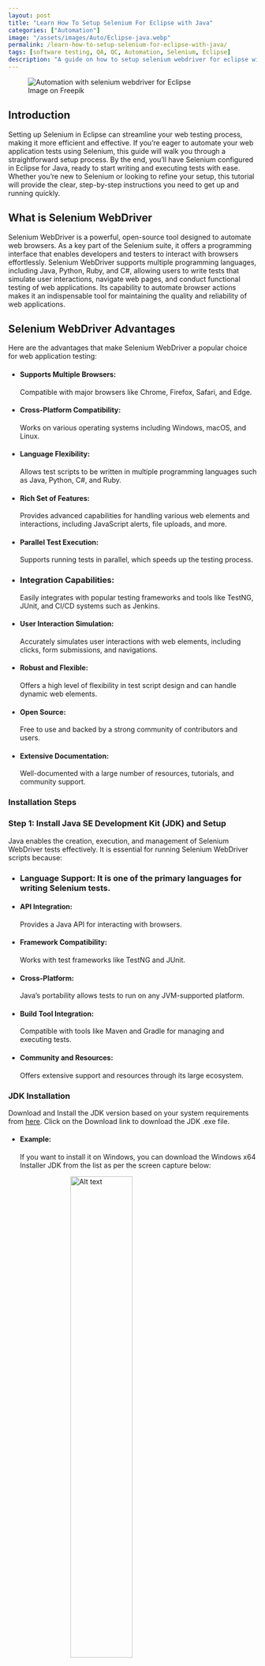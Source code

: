 ```yaml
---
layout: post
title: "Learn How To Setup Selenium For Eclipse with Java"
categories: ["Automation"]
image: "/assets/images/Auto/Eclipse-java.webp"
permalink: /learn-how-to-setup-selenium-for-eclipse-with-java/
tags: [software testing, QA, QC, Automation, Selenium, Eclipse]
description: "A guide on how to setup selenium webdriver for eclipse with java to automation test cases to test software applications."
---
```


<figure>
  <img src="/assets/images/Auto/Eclipse-java.webp" alt="Automation with selenium webdriver for Eclipse" />
  <figcaption>Image on Freepik</figcaption>
</figure>

<style>
@media (max-width: 767px) {
  img {
    width: 390px;
    height: 290px;
    
  }
}

@media (min-width: 1000px) {
  img {
    width: 700px;
    height: 500px;
  }
}
</style>

## Introduction

Setting up Selenium in Eclipse can streamline your web testing process, making it more efficient and effective. If you’re eager to automate your web application tests using Selenium, this guide will walk you through a straightforward setup process. By the end, you’ll have Selenium configured in Eclipse for Java, ready to start writing and executing tests with ease. Whether you’re new to
Selenium or looking to refine your setup, this tutorial will provide the clear, step-by-step instructions you need to get up and running quickly.

## What is Selenium WebDriver

Selenium WebDriver is a powerful, open-source tool designed to automate web browsers. As a key part of the Selenium suite, it offers a programming interface that enables developers and testers to interact with browsers effortlessly. Selenium WebDriver supports multiple programming languages, including Java, Python, Ruby, and C#, allowing users to write tests that simulate user interactions, navigate web pages, and conduct functional testing of web applications. Its capability to automate browser actions makes it an indispensable tool for maintaining the quality and reliability of web applications.

## Selenium WebDriver Advantages

Here are the advantages that make Selenium WebDriver a popular choice for web application testing:

- #### Supports Multiple Browsers:
  Compatible with major browsers like Chrome, Firefox, Safari, and Edge.
  
- #### Cross-Platform Compatibility: 
  Works on various operating systems including Windows, macOS, and Linux.

- #### Language Flexibility: 
  Allows test scripts to be written in multiple programming languages such as Java, Python, C#, and Ruby.

- #### Rich Set of Features: 
  Provides advanced capabilities for handling various web elements and interactions, including JavaScript alerts, file uploads, and more.

- #### Parallel Test Execution: 
  Supports running tests in parallel, which speeds up the testing process.

- ### Integration Capabilities: 
  Easily integrates with popular testing frameworks and tools like TestNG, JUnit, and CI/CD systems such as Jenkins.

- #### User Interaction Simulation: 
  Accurately simulates user interactions with web elements, including clicks, form submissions, and navigations.

- #### Robust and Flexible: 
  Offers a high level of flexibility in test script design and can handle dynamic web elements.

- #### Open Source: 
  Free to use and backed by a strong community of contributors and users.

- #### Extensive Documentation: 
  Well-documented with a large number of resources, tutorials, and community support.

### Installation Steps

### Step 1: Install Java SE Development Kit (JDK) and Setup 

Java enables the creation, execution, and management of Selenium WebDriver tests effectively. It is essential for running Selenium WebDriver scripts because:

- ### Language Support: It is one of the primary languages for writing Selenium tests.
  
- #### API Integration:
  Provides a Java API for interacting with browsers.
  
- #### Framework Compatibility:
  Works with test frameworks like TestNG and JUnit.
  
- #### Cross-Platform:
  Java’s portability allows tests to run on any JVM-supported platform.
  
- #### Build Tool Integration:
  Compatible with tools like Maven and Gradle for managing and executing tests.
  
- #### Community and Resources:
  Offers extensive support and resources through its large ecosystem.

### JDK Installation

Download and Install the JDK version based on your system requirements from [here](https://www.oracle.com/java/technologies/downloads/). Click on the Download link to download the JDK .exe file.

- #### Example:
  If you want to install it on Windows, you can download the Windows x64 Installer JDK from the list as per the screen capture below:

<img src="https://github.com/QMTesting/qmtesting.github.io/blob/master/assets/images/Auto/eclipse/Eclipse1.webp" alt="Alt text" style="display:block; margin:auto; width:50%;" />

Once the download is complete, double click the installer file called <u><b>jdk-22_windows-x64_bin.exe</b></u> to begin the installation process. The following screen will be displayed.


<img src="https://github.com/QMTesting/qmtesting.github.io/blob/master/assets/images/Auto/eclipse/Capture2.webp" alt="Alt text" style="display:block; margin:auto; width:50%;" />


Click on the <b>Next</b> button. This will display the following screen where you will select the path to store the JDK files.


<img src="https://github.com/QMTesting/qmtesting.github.io/blob/master/assets/images/Auto/eclipse/Capture3.webp" alt="Alt text" style="display:block; margin:auto; width:50%;" />


Select the default path indicated or click the <b>Change</b>… button to select your desired file path. Now select the <b>Next</b> button. The Progress screen will be displayed, as per the screen capture below.


<img src="https://github.com/QMTesting/qmtesting.github.io/blob/master/assets/images/Auto/eclipse/Capture4.webp" alt="Alt text" style="display:block; margin:auto; width:50%;" />


After the component registration has been updated, the following screen will be displayed, indicating that the Java SE Development Kit has been successfully Installed.

<img src="https://github.com/QMTesting/qmtesting.github.io/blob/master/assets/images/Auto/eclipse/Capture5.webp" alt="Alt text" style="display:block; margin:auto; width:50%;" />

Click the <b>Close</b> button.

Now that the JDK installation is complete, verify the installation by opening a command prompt and typing <b>java -version</b> at the prompt, as shown in the screen capture below.

You will know that the JDK installation was successful if the current version of the JDK you are installing (in my case version 22.0.1) is displayed, as per the screen capture below.

<img src="https://github.com/QMTesting/qmtesting.github.io/blob/master/assets/images/Auto/eclipse/Capture6.webp" alt="Alt text" style="display:block; margin:auto; width:50%;" />

#### Note: 
This JDK version comes bundled with Java Runtime Environment (JRE), so you don’t have to download and install the JRE separately.

## Set Up the Environmental Variables for JDK in Microsoft Windows

After installing the JDK, you must set environment variables to ensure the Selenium scripts can locate your Java libraries.

Set the <b>JAVA_HOME</b> and <b>PATH</b> environment variables in Microsoft Windows:

Type <b>Control Panel</b> in the Windows search box, then select the Control Panel icon. See the screen capture below.

<img src="https://github.com/QMTesting/qmtesting.github.io/blob/master/assets/images/Auto/eclipse/Capture7.webp" alt="Alt text" style="display:block; margin:auto; width:50%;" />

Select <b>System and Security</b> from the Control Panel items list

<img src="https://github.com/QMTesting/qmtesting.github.io/blob/master/assets/images/Auto/eclipse/Capture8.webp" alt="Alt text" style="display:block; margin:auto; width:50%;" />

Select <b>System</b> on the <b>System and Security</b> window, below.

<img src="https://github.com/QMTesting/qmtesting.github.io/blob/master/assets/images/Auto/eclipse/Capture9.webp" alt="Alt text" style="display:block; margin:auto; width:50%;" />

Select <b>Advanced System Settings</b> on the <b>Settings</b> window, below.

<img src="https://github.com/QMTesting/qmtesting.github.io/blob/master/assets/images/Auto/eclipse/Capture10.webp" alt="Alt text" style="display:block; margin:auto; width:50%;" />

On the <b>System Properties</b> window, select the <b>Environment Variables</b> button

<img src="https://github.com/QMTesting/qmtesting.github.io/blob/master/assets/images/Auto/eclipse/Capture11.webp" alt="Alt text" style="display:block; margin:auto; width:50%;" />

On the <b>Environment</b> Variables window, add the <b>JAVA_HOME</b> environment variable as follows (see screen capture below):

1. Click <b>New</b> in the <b>System Variables</b> section.
2. Enter <b>JAVA_HOME</b> in the <b>Variable name</b> field.
3. In the <b>Variable value</b> field, enter the location where the JDK software is installed (for example, <b>C:\Program Files\Java\<jdk_version></b>). If the <b>JAVA_HOME</b> variable already exists, click <b>Edit</b> and replace the old variable value with <b>C:\Program Files\Java\<jdk_version</b>>).
4. Click the <b>OK</b> button.

<img src="https://github.com/QMTesting/qmtesting.github.io/blob/master/assets/images/Auto/eclipse/Capture12.webp" alt="Alt text" style="display:block; margin:auto; width:50%;" />


Create or update the <b>PATH</b> environment variable to include the location of the Java executable files:

1. In the System Variables section, select the PATH variable, and click Edit if the PATH variable exists or click New if the PATH variable does not exist. It would be rare for the PATH not to already exist.
2. In the Variable value field, insert %JAVA_HOME%\bin. If there are existing directories, add %JAVA_HOME%\bin at the end of all the existing directories. Do not delete any existing entries; otherwise, some existing applications may no longer run.
3. Click <b>OK</b>.

<img src="https://github.com/QMTesting/qmtesting.github.io/blob/master/assets/images/Auto/eclipse/Capture13.webp" alt="Alt text" style="display:block; margin:auto; width:50%;" />


The JAVA_HOME system variable should look like this:


<img src="https://github.com/QMTesting/qmtesting.github.io/blob/master/assets/images/Auto/eclipse/Capture14.webp" alt="Alt text" style="display:block; margin:auto; width:50%;" />


Click on the PATH variable under the System variables section in the Edit Environment variables window. You should see %JAVA_HOME%\bin on the Edit environment variable window, as per the screen capture below.


<img src="https://github.com/QMTesting/qmtesting.github.io/blob/master/assets/images/Auto/eclipse/Capture15.webp" alt="Alt text" style="display:block; margin:auto; width:50%;" />


Exit the Control Panel.

### Step 2: Install Eclipse IDE
Download the latest version of Eclipse IDE for Java Developers here. Be sure to choose correctly between Windows 32 Bit and 64 Bit versions for your machine.

<img src="https://github.com/QMTesting/qmtesting.github.io/blob/master/assets/images/Auto/eclipse/Capture16.webp" alt="Alt text" style="display:block; margin:auto; width:50%;" />

Install Eclipse IDE

The .exe file, named eclipse-inst-jre-win64.exe, will be downloaded.

<img src="https://github.com/QMTesting/qmtesting.github.io/blob/master/assets/images/Auto/eclipse/Capture17.webp" alt="Alt text" style="display:block; margin:auto; width:50%;" />

Double-click on the eclipse-inst-jre-win64.exe file to install Eclipse. A new window will open. Select Eclipse IDE for Java Developers.

<img src="https://github.com/QMTesting/qmtesting.github.io/blob/master/assets/images/Auto/eclipse/Capture18.webp" alt="Alt text" style="display:block; margin:auto; width:50%;" />

Another window will open, per the screen capture below. Click the INSTALL button.

<img src="https://github.com/QMTesting/qmtesting.github.io/blob/master/assets/images/Auto/eclipse/Capture19.webp" alt="Alt text" style="display:block; margin:auto; width:50%;" />

After the installation is completed, click Launch on the window that appears. This will start the Eclipse IDE.

<img src="https://github.com/QMTesting/qmtesting.github.io/blob/master/assets/images/Auto/eclipse/Capture20.webp" alt="Alt text" style="display:block; margin:auto; width:50%;" />

The Select a directory as workspace window will open. Keep the default location and select Launch.

<img src="https://github.com/QMTesting/qmtesting.github.io/blob/master/assets/images/Auto/eclipse/Capture21.webp" alt="Alt text" style="display:block; margin:auto; width:50%;" />

The Welcome to the Eclipse IDE for Java Developers window will open.

<img src="https://github.com/QMTesting/qmtesting.github.io/blob/master/assets/images/Auto/eclipse/Capture22.webp" alt="Alt text" style="display:block; margin:auto; width:50%;" />

Now, close the Welcome to the Eclipse IDE for Java Developers. You must install Selenium and configure Eclipse for Java projects before you can create your first Selenium Java project in Eclipse.

### Step 3: Install Selenium WebDriver

To install Selenium WebDriver for Java on your system, download the latest version of the Selenium WebDriver for Java zip file from [here](https://www.selenium.dev/downloads/).

<img src="https://github.com/QMTesting/qmtesting.github.io/blob/master/assets/images/Auto/eclipse/Capture23.webp" alt="Alt text" style="display:block; margin:auto; width:50%;" />

Extract the ZIP file to the desired folder on the c: drive. The contents should look like the screen capture below:

<img src="https://github.com/QMTesting/qmtesting.github.io/blob/master/assets/images/Auto/eclipse/Capture24.webp" alt="Alt text" style="display:block; margin:auto; width:50%;" />

To prevent a slf4j error, download and add the following 2 jar files to your selenium-java-<java version> folder that you just downloaded and extracted to the C: drive.

Download slf4j-simple/2.0.7 at the following [link](https://repo1.maven.org/maven2/org/slf4j/slf4j-simple/2.0.7/).

Download logback-classic-1.2.9.jar at the following [link](https://git.zabbix.com/projects/ZBX/repos/zabbix/browse/src/zabbix_java/lib/logback-classic-1.2.9.jar?at=6.0.5rc1).

### Step 4: Install ChromeDriver

ChromeDriver is essential for executing Selenium test scripts, as it enables automation of the Chrome browser. It allows your tests to simulate user interactions with the browser, such as clicking buttons, filling out forms, and navigating between pages, just as a real user would.

To automate tests with Selenium on Chrome, you need to set up ChromeDriver. Here’s how you can get started:

- **Install Chrome:** Ensure that Chromium or Google Chrome is installed in a recognized location on your system.

<img src="https://github.com/QMTesting/qmtesting.github.io/blob/master/assets/images/Auto/eclipse/Capture25.webp" alt="Alt text" style="display:block; margin:auto; width:50%;" />

- **Download ChromeDriver:** Download the ChromeDriver binary that corresponds to your operating system and matches the version of Google Chrome you have installed. You can find the appropriate version under the downloads section on the ChromeDriver site.

<img src="https://github.com/QMTesting/qmtesting.github.io/blob/master/assets/images/Auto/eclipse/Capture26.webp" alt="Alt text" style="display:block; margin:auto; width:50%;" />

### Configure the PATH Environment Variable:

- **Add to PATH:** Include the full path to the ChromeDriver executable in the system environment variable PATH to make it accessible.

<img src="https://github.com/QMTesting/qmtesting.github.io/blob/master/assets/images/Auto/eclipse/Capture27.webp" alt="Alt text" style="display:block; margin:auto; width:50%;" />

- **Java Configuration:** For Java projects, specify the path to ChromeDriver using the **webdriver.chrome.driver** system property in your Selenium script. Here’s an example:

<img src="https://github.com/QMTesting/qmtesting.github.io/blob/master/assets/images/Auto/eclipse/Capture28.webp" alt="Alt text" style="display:block; margin:auto; width:50%;" />

By following these steps, you can ensure that your Selenium tests are properly set up to run with ChromeDriver, allowing for effective web automation and testing.

Below are the links to the more popular Selenium-supported browsers that will have their own drivers available.

- **Chrome**:	https://chromedriver.chromium.org/downloads
- **Edge**:	https://developer.microsoft.com/en-us/microsoft-edge/tools/webdriver/
- **Firefox**:	https://github.com/mozilla/geckodriver/releases
- **Safari**:	https://webkit.org/blog/6900/webdriver-support-in-safari-10/

### Step 5: Configure Eclipse with Selenium WebDriver for a Java Project

#### Create a New Eclipse Java Project, Package, and Class

Launch the eclipse.exe file inside the Eclipse folder located on C:\eclipse\eclipse.exe.

If asked to select a workspace, keep the default workspace location and select OK.

<img src="https://github.com/QMTesting/qmtesting.github.io/blob/master/assets/images/Auto/eclipse/Capture29.webp" alt="Alt text" style="display:block; margin:auto; width:50%;" />

Launch Eclipse, then select File -> New -> Java Project.

<img src="https://github.com/QMTesting/qmtesting.github.io/blob/master/assets/images/Auto/eclipse/Capture30.webp" alt="Alt text" style="display:block; margin:auto; width:50%;" />

The following new pop-up window will open. Enter the Project name (Example: ProjectLogin). Keep the default values for all other fields and click the Finish button.

<img src="https://github.com/QMTesting/qmtesting.github.io/blob/master/assets/images/Auto/eclipse/Capture31.webp" alt="Alt text" style="display:block; margin:auto; width:50%;" />

Add a new Package to your project:

Right-click on your newly created project name (Example: ProjectLogin) and select New > Package

<img src="https://github.com/QMTesting/qmtesting.github.io/blob/master/assets/images/Auto/eclipse/Capture32.webp" alt="Alt text" style="display:block; margin:auto; width:50%;" />

A new window called Java Package will appear.

- Enter the name of your package in the Name field (Example: PackageLogin)
- Click on the Finish button

<img src="https://github.com/QMTesting/qmtesting.github.io/blob/master/assets/images/Auto/eclipse/Capture33.webp" alt="Alt text" style="display:block; margin:auto; width:50%;" />

Create a new Java class under PackageLogin.

- Right click on PackageLogin
- Then select New > Class

<img src="https://github.com/QMTesting/qmtesting.github.io/blob/master/assets/images/Auto/eclipse/Capture34.webp" alt="Alt text" style="display:block; margin:auto; width:50%;" />

A new window will open called Java Class

- Enter the name of your class in the Name field (Example: ClassLogin)
- Click the Finish button

<img src="https://github.com/QMTesting/qmtesting.github.io/blob/master/assets/images/Auto/eclipse/Capture35.webp" alt="Alt text" style="display:block; margin:auto; width:50%;" />

The Eclipse Package Explorer will now look like this:

<img src="https://github.com/QMTesting/qmtesting.github.io/blob/master/assets/images/Auto/eclipse/Capture36.webp" alt="Alt text" style="display:block; margin:auto; width:50%;" />

Now, delete the module-info.java file and any other file under the srs node that may have been created at the time of creating your Java project. These files can cause an error when importing certain selenium modules.

Your Eclipse Package Explorer should now look like this:

<img src="https://github.com/QMTesting/qmtesting.github.io/blob/master/assets/images/Auto/eclipse/Capture37.webp" alt="Alt text" style="display:block; margin:auto; width:50%;" />

### Configure Selenium WebDriver Libraries

Right-click on your newly created project (Example: ProjectLogin) and select Properties.

<img src="https://github.com/QMTesting/qmtesting.github.io/blob/master/assets/images/Auto/eclipse/Capture38.webp" alt="Alt text" style="display:block; margin:auto; width:50%;" />

On the project Properties window, perform the following actions:

- click on Java Build Path, then,
- click on the Libraries tab,
- and click on Classpath,
- and click on Add External JARs…

<img src="https://github.com/QMTesting/qmtesting.github.io/blob/master/assets/images/Auto/eclipse/Capture39.webp" alt="Alt text" style="display:block; margin:auto; width:50%;" />

When you click on Add External JARs.., the Jar Selection window will appear. Now perform the following:

- Browse to select your selenium-java-<version> folder under the c: drive.
- Select all of the jar files in the selenium-java-<version> folder, including the logback-classic-1.2.9.jar and the slf4j-simple/2.0.7.jar files that you added in Step 3.
- Click the Open button

<img src="https://github.com/QMTesting/qmtesting.github.io/blob/master/assets/images/Auto/eclipse/Capture40.webp" alt="Alt text" style="display:block; margin:auto; width:50%;" />

On the Java Build Path window, click the Apply and Close button.

<img src="https://github.com/QMTesting/qmtesting.github.io/blob/master/assets/images/Auto/eclipse/Capture41.webp" alt="Alt text" style="display:block; margin:auto; width:50%;" />

The Referenced Libraries folder should appear under your Project in the Package Explorer:

<img src="https://github.com/QMTesting/qmtesting.github.io/blob/master/assets/images/Auto/eclipse/Capture42.webp" alt="Alt text" style="display:block; margin:auto; width:50%;" />

Verify that Selenium Webdriver is configured correctly.
Click on your Project (Example: ProjectLogin)->Reference Libraries. All of the jar files from your selenium-java-<version> folder under the c: drive should appear in the Referenced Libraries folder.

<img src="https://github.com/QMTesting/qmtesting.github.io/blob/master/assets/images/Auto/eclipse/Capture43.webp" alt="Alt text" style="display:block; margin:auto; width:50%;" />

Congratulations! You’ve successfully installed and configured Selenium WebDriver and Eclipse for your first Java project.

[Here](https://www.selenium.dev/documentation/webdriver/getting_started/first_script/) is a link to the Selenium website where you can find instructions on how to write your first Selenium script in Java.

## Conclusion
In conclusion, setting up Selenium for Eclipse with Java is a straightforward process that opens the door to powerful web automation and testing capabilities. By following the steps outlined in this guide, you can seamlessly integrate Selenium WebDriver with your Eclipse IDE, enabling you to write and execute automated test scripts with ease. As you become familiar with the setup process and begin creating your first test cases, you’ll quickly appreciate the efficiency and reliability Selenium brings to web testing.

With this solid foundation, you are well-equipped to explore more advanced features and techniques, driving your testing efforts towards more robust and reliable software applications.




